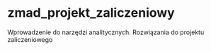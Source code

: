 # zmad_projekt_zaliczeniowy
Wprowadzenie do narzędzi analitycznych. Rozwiązania do projektu zaliczeniowego
